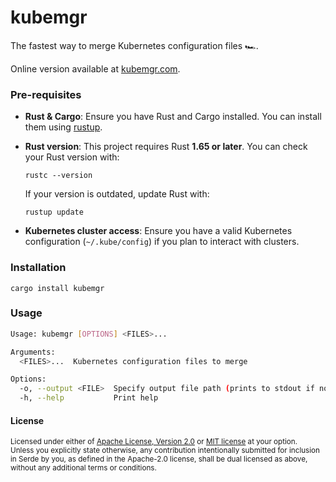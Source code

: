 # kubemgr

The fastest way to merge Kubernetes configuration files 🏎.

Online version available at [kubemgr.com](https://kubemgr.com).

### Pre-requisites

- **Rust & Cargo**: Ensure you have Rust and Cargo installed. You can install them using [rustup](https://rustup.rs/).

- **Rust version**: This project requires Rust **1.65 or later**. You can check your Rust version with:

  ```shell
  rustc --version
  ```

  If your version is outdated, update Rust with:

  ```shell
  rustup update
  ```

- **Kubernetes cluster access**: Ensure you have a valid Kubernetes configuration (`~/.kube/config`) if you plan to interact with clusters.

### Installation

```shell
cargo install kubemgr
```

### Usage

```sh
Usage: kubemgr [OPTIONS] <FILES>...

Arguments:
  <FILES>...  Kubernetes configuration files to merge

Options:
  -o, --output <FILE>  Specify output file path (prints to stdout if not specified)
  -h, --help           Print help
```

#### License

<sup>
Licensed under either of <a href="LICENSE-APACHE">Apache License, Version
2.0</a> or <a href="LICENSE-MIT">MIT license</a> at your option.
</sup>

<br>

<sub>
Unless you explicitly state otherwise, any contribution intentionally submitted
for inclusion in Serde by you, as defined in the Apache-2.0 license, shall be
dual licensed as above, without any additional terms or conditions.
</sub>